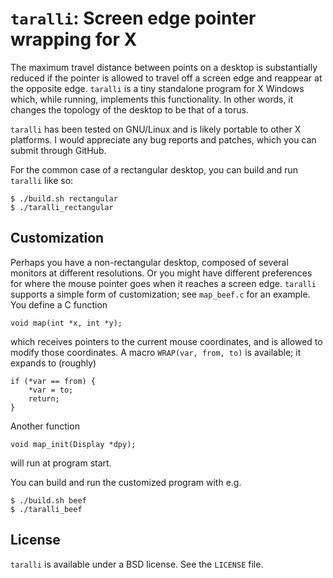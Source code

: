 # `taralli`: Screen edge pointer wrapping for X

The maximum travel distance between points on a desktop is substantially
reduced if the pointer is allowed to travel off a screen edge and reappear at
the opposite edge.  `taralli` is a tiny standalone program for X Windows which,
while running, implements this functionality.  In other words, it changes the
topology of the desktop to be that of a torus.

`taralli` has been tested on GNU/Linux and is likely portable to other X
platforms.  I would appreciate any bug reports and patches, which you can
submit through GitHub.

For the common case of a rectangular desktop, you can build and run `taralli`
like so:

~~~~
$ ./build.sh rectangular
$ ./taralli_rectangular
~~~~


## Customization

Perhaps you have a non-rectangular desktop, composed of several monitors at
different resolutions.  Or you might have different preferences for where the
mouse pointer goes when it reaches a screen edge.  `taralli` supports a simple
form of customization; see `map_beef.c` for an example.  You define a C
function

~~~~ {.c}
void map(int *x, int *y);
~~~~

which receives pointers to the current mouse coordinates, and is allowed to
modify those coordinates.  A macro `WRAP(var, from, to)` is available; it
expands to (roughly)

~~~~ {.c}
if (*var == from) {
    *var = to;
    return;
}
~~~~

Another function

~~~~ {.c}
void map_init(Display *dpy);
~~~~

will run at program start.

You can build and run the customized program with e.g.

~~~~
$ ./build.sh beef
$ ./taralli_beef
~~~~


## License

`taralli` is available under a BSD license.  See the `LICENSE` file.
